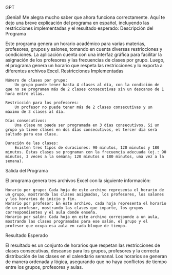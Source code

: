 GPT

¡Genial! Me alegra mucho saber que ahora funciona correctamente. Aquí te dejo una breve explicación del programa en español, incluyendo las restricciones implementadas y el resultado esperado:
Descripción del Programa

Este programa genera un horario académico para varias materias, profesores, grupos y salones, tomando en cuenta diversas restricciones y condiciones. La aplicación cuenta con una interfaz gráfica para facilitar la asignación de los profesores y las frecuencias de clases por grupo. Luego, el programa genera un horario que respeta las restricciones y lo exporta a diferentes archivos Excel.
Restricciones Implementadas

    Número de clases por grupo:
        Un grupo puede tener hasta 4 clases al día, con la condición de que no se programen más de 2 clases consecutivas sin un descanso de 1 hora entre ellas.

    Restricción para los profesores:
        Un profesor no puede tener más de 2 clases consecutivas y un máximo de 3 clases al día.

    Días consecutivos:
        Una clase no puede ser programada en 3 días consecutivos. Si un grupo ya tiene clases en dos días consecutivos, el tercer día será saltado para esa clase.

    Duración de las clases:
        Existen tres tipos de duraciones: 90 minutos, 120 minutos y 180 minutos. Estas clases se programan con la frecuencia adecuada (ej.: 90 minutos, 3 veces a la semana; 120 minutos o 180 minutos, una vez a la semana).

Salida del Programa

El programa genera tres archivos Excel con la siguiente información:

    Horario por grupo: Cada hoja de este archivo representa el horario de un grupo, mostrando las clases asignadas, los profesores, los salones y los horarios de inicio y fin.
    Horario por profesor: En este archivo, cada hoja representa el horario de un profesor, mostrando las clases que imparte, los grupos correspondientes y el aula donde enseña.
    Horario por salón: Cada hoja en este archivo corresponde a un aula, mostrando las clases programadas para ese salón, el grupo y el profesor que ocupa esa aula en cada bloque de tiempo.

Resultado Esperado

El resultado es un conjunto de horarios que respetan las restricciones de clases consecutivas, descanso para los grupos, profesores y la correcta distribución de las clases en el calendario semanal. Los horarios se generan de manera ordenada y lógica, asegurando que no haya conflictos de tiempo entre los grupos, profesores y aulas.
